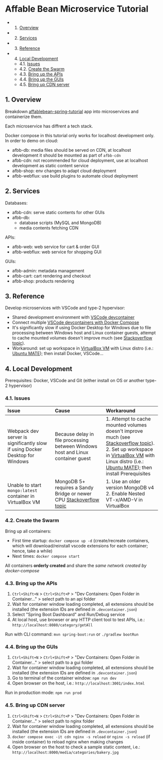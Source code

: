 # Affable Bean Microservice Tutorial

<!-- vscode-markdown-toc -->
* 1. [Overview](#Overview)
* 2. [Services](#Services)
* 3. [Reference](#Reference)
* 4. [Local Development](#LocalDevelopment)
	* 4.1. [Issues](#Issues)
	* 4.2. [Create the Swarm](#CreatetheSwarm)
	* 4.3. [Bring up the APIs](#BringuptheAPIs)
	* 4.4. [Bring up the GUIs](#BringuptheGUIs)
	* 4.5. [Bring up CDN server](#BringupCDNserver)

<!-- vscode-markdown-toc-config
	numbering=true
	autoSave=true
	/vscode-markdown-toc-config -->
<!-- /vscode-markdown-toc -->

##  1. <a name='Overview'></a>Overview

Breakdown [affablebean-spring-tutorial](https://github.com/sunshine55/affablebean-spring-tutorial) app into microservices and containerize them.

Each microservice has diffrent a tech stack.

Docker compose in this tutorial only works for localhost development only. In order to demo on cloud:
* afbb-db: media files should be served on CDN, at localhost development it should be mounted as part of `afbb-cdn`
* afbb-cdn: not recommended for cloud deployment, use at localhost development as static content service
* afbb-shop: env changes to adapt cloud deployment
* afbb-webflux: use build plugins to automate cloud deployment

##  2. <a name='Services'></a>Services

Databases:
* afbb-cdn: serve static contents for other GUIs
* afbb-db:
  - database scripts (MySQL and MongoDB)
  - media contents fetching CDN

APIs:
* afbb-web: web service for cart & order GUI
* afbb-webflux: web service for shopping GUI

GUIs:
* afbb-admin: metadata management
* afbb-cart: cart rendering and checkout
* afbb-shop: products rendering

##  3. <a name='Reference'></a>Reference

Develop microservices with VSCode and type-2 hypervisor:
* Shared development environment with [VSCode devcontainer](https://code.visualstudio.com/docs/remote/create-dev-container)
* Connect multiple [VSCode devcontainers with Docker Compose](https://code.visualstudio.com/remote/advancedcontainers/connect-multiple-containers)
* It's significantly slow if using Docker Desktop for Windows due to file processing between Windows host and Linux container guests, attempt to cache mounted volumes doesn't improve much (see [Stackoverflow topic](https://stackoverflow.com/questions/49060062/running-webpack-dev-server-in-docker-is-significantly-slower-than-on-local-machi)).
* Workaround: set up workspace in [VirtualBox VM](https://www.virtualbox.org/) with Linux distro (i.e.: [Ubuntu MATE](https://ubuntu-mate.org/)); then install Docker, VSCode...

##  4. <a name='LocalDevelopment'></a>Local Development

Prerequisites: Docker, VSCode and Git (either install on OS or another type-2 hypervisor)

###  4.1. <a name='Issues'></a>Issues

| Issue                                                                        | Cause                                                                           | Workaround                                                                                                                                                                                                        |
| :--------------------------------------------------------------------------- | :------------------------------------------------------------------------------ | :---------------------------------------------------------------------------------------------------------------------------------------------------------------------------------------------------------------- |
| Webpack dev server is significantly slow if using Docker Desktop for Windows | Because delay in file processing between Windows host and Linux container guest | 1. Attempt to cache mounted volumes doesn't improve much (see [Stackoverflow topic](https://stackoverflow.com/questions/49060062/running-webpack-dev-server-in-docker-is-significantly-slower-than-on-local-machi)).<br>2. Set up workspace in [VirtualBox VM](https://www.virtualbox.org/) with Linux distro (i.e.: [Ubuntu MATE](https://ubuntu-mate.org/)); then install Prerequisites |
Unable to start `mongo:latest` container in VirtualBox VM | MongoDB 5+ requires a Sandy Bridge or newer CPU [Stackoverflow topic](https://stackoverflow.com/questions/68392064/error-when-running-mongo-image-docker-entrypoint-sh-line-381) | 1. Use an older version MongoDB v4<br>2. Enable Nested VT-x/AMD-V in VirtualBox


###  4.2. <a name='CreatetheSwarm'></a>Create the Swarm

Bring up all containers:
* First time startup: `docker compose up -d` (create/recreate containers, which will download/reinstall vscode extensions for each container; hence, take a while)
* Next times: `docker compose start`

All containers __orderly created__ and share the *same network created by docker-compose*

###  4.3. <a name='BringuptheAPIs'></a>Bring up the APIs

1. `Ctrl+Shift+N` > `Ctrl+Shift+P` > "Dev Containers: Open Folder in Container..." > select path to an api folder
2. Wait for container window loading completed, all extensions should be installed (the extension IDs are defined in `.devcontainer.json`)
3. Select "Spring Boot Dashboard" and Run/Debug service
4. At local host, use browser or any HTTP client tool to test APIs, i.e.: `http://localhost:8080/category/getAll`

Run with CLI command: `mvn spring-boot:run` or `./gradlew bootRun`

###  4.4. <a name='BringuptheGUIs'></a>Bring up the GUIs

1. `Ctrl+Shift+N` > `Ctrl+Shift+P` > "Dev Containers: Open Folder in Container..." > select path to a gui folder
2. Wait for container window loading completed, all extensions should be installed (the extension IDs are defined in `.devcontainer.json`)
3. Go to terminal of the container window: `npm run dev`
4. Open browser on the host, i.e.: `http://localhost:3001/index.html`

Run in production mode: `npm run prod`

###  4.5. <a name='BringupCDNserver'></a>Bring up CDN server

1. `Ctrl+Shift+N` > `Ctrl+Shift+P` > "Dev Containers: Open Folder in Container..." > select path to nginx folder
2. Wait for container window loading completed, all extensions should be installed (the extension IDs are defined in `.devcontainer.json`)
3. `docker compose exec -it cdn nginx -s reload` or `nginx -s reload` (if inside container) to reload nginx when making changes
4. Open browser on the host to check a sample static content, i.e.: `http://localhost:8000/media/categories/bakery.jpg`